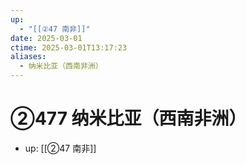 ```yaml
---
up:
  - "[[②47 南非]]"
date: 2025-03-01
ctime: 2025-03-01T13:17:23
aliases:
  - 纳米比亚（西南非洲）
---
```


# ②477 纳米比亚（西南非洲）

- up: [[②47 南非]]
